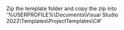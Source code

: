 Zip the template folder and copy the zip into '%USERPROFILE%\Documents\Visual Studio 2022\Templates\ProjectTemplates\C#'